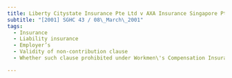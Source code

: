 ```yaml
---
title: Liberty Citystate Insurance Pte Ltd v AXA Insurance Singapore Pte Ltd 
subtitle: "[2001] SGHC 43 / 08\_March\_2001"
tags:
  - Insurance
  - Liability insurance
  - Employer’s
  - Validity of non-contribution clause
  - Whether such clause prohibited under Workmen\'s Compensation Insurance Regulations (Cap 354, Reg 3, 1990 Ed) reg 2(1)

---
```


